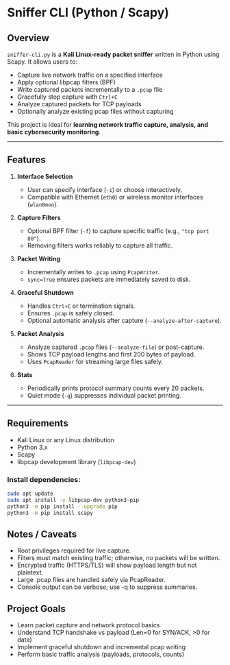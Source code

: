 # Sniffer CLI (Python / Scapy)

## Overview
`sniffer-cli.py` is a **Kali Linux-ready packet sniffer** written in Python using Scapy. It allows users to:

- Capture live network traffic on a specified interface
- Apply optional libpcap filters (BPF)
- Write captured packets incrementally to a `.pcap` file
- Gracefully stop capture with `Ctrl+C`
- Analyze captured packets for TCP payloads
- Optionally analyze existing pcap files without capturing

This project is ideal for **learning network traffic capture, analysis, and basic cybersecurity monitoring**.

---

## Features

1. **Interface Selection**
   - User can specify interface (`-i`) or choose interactively.
   - Compatible with Ethernet (`eth0`) or wireless monitor interfaces (`wlan0mon`).

2. **Capture Filters**
   - Optional BPF filter (`-f`) to capture specific traffic (e.g., `"tcp port 80"`).
   - Removing filters works reliably to capture all traffic.

3. **Packet Writing**
   - Incrementally writes to `.pcap` using `PcapWriter`.
   - `sync=True` ensures packets are immediately saved to disk.

4. **Graceful Shutdown**
   - Handles `Ctrl+C` or termination signals.
   - Ensures `.pcap` is safely closed.
   - Optional automatic analysis after capture (`--analyze-after-capture`).

5. **Packet Analysis**
   - Analyze captured `.pcap` files (`--analyze-file`) or post-capture.
   - Shows TCP payload lengths and first 200 bytes of payload.
   - Uses `PcapReader` for streaming large files safely.

6. **Stats**
   - Periodically prints protocol summary counts every 20 packets.
   - Quiet mode (`-q`) suppresses individual packet printing.

---

## Requirements

- Kali Linux or any Linux distribution
- Python 3.x
- Scapy
- libpcap development library (`libpcap-dev`)

### Install dependencies:

```bash
sudo apt update
sudo apt install -y libpcap-dev python3-pip
python3 -m pip install --upgrade pip
python3 -m pip install scapy
```
## Notes / Caveats

- Root privileges required for live capture.
- Filters must match existing traffic; otherwise, no packets will be written.
- Encrypted traffic (HTTPS/TLS) will show payload length but not plaintext.
- Large .pcap files are handled safely via PcapReader.
- Console output can be verbose; use -q to suppress summaries.

## Project Goals

- Learn packet capture and network protocol basics
- Understand TCP handshake vs payload (Len=0 for SYN/ACK, >0 for data)
- Implement graceful shutdown and incremental pcap writing
- Perform basic traffic analysis (payloads, protocols, counts)
